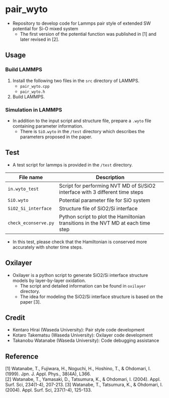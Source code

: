 # pair_wyto
- Repository to develop code for Lammps pair style of extended SW potential for Si-O mixed system
  - The first version of the potential function was published in [1] and later revised in [2].

## Usage
### Build LAMMPS
1. Install the following two files in the `src` directory of LAMMPS.
   - `pair_wyto.cpp`
   - `pair_wyto.h`
2. Build LAMMPS.

### Simulation in LAMMPS
- In addition to the input script and structure file, prepare a `.wyto` file containing parameter information.
  - There is `SiO.wyto` in the `/test` directory which describes the parameters proposed in the paper.

## Test
- A test script for lammps is provided in the `/test` directory.

|File name|Description|
---|---
|`in.wyto_test`|Script for performing NVT MD of Si/SiO2 interface with 3 different time steps|
|`SiO.wyto`|Potential parameter file for SiO system|
|`SiO2_Si_interface`|Structure file of SiO2/Si interface|
|`check_econserve.py`|Python script to plot the Hamiltonian transitions in the NVT MD at each time step|

- In this test, please check that the Hamiltonian is conserved more accurately with shoter time steps.

## Oxilayer
- Oxilayer is a python script to generate SiO2/Si interface structure models by layer-by-layer oxidation.
  - The script and detailed information can be found in `oxilayer` directory.
  - The idea for modeling the SiO2/Si interface structure is based on the paper [3].

## Credit
- Kentaro Hirai (Waseda University): Pair style code development
- Kotaro Takematsu (Waseda University): Oxilayer code development
- Takanobu Watanabe (Waseda University): Code debugging assistance

## Reference
[1] Watanabe, T., Fujiwara, H., Noguchi, H., Hoshino, T., & Ohdomari, I. (1999). Jpn. J. Appl. Phys., 38(4A), L366.   
[2] Watanabe, T., Yamasaki, D., Tatsumura, K., & Ohdomari, I. (2004). Appl. Surf. Sci, 234(1-4), 207-213.
[3] Watanabe, T., Tatsumura, K., & Ohdomari, I. (2004). Appl. Surf. Sci, 237(1-4), 125-133.
